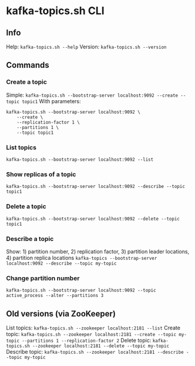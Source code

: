# kafka-topics.sh CLI

## Info
Help: `kafka-topics.sh --help`
Version: `kafka-topics.sh --version`

## Commands
### Create a topic
Simple: `kafka-topics.sh --bootstrap-server localhost:9092 --create --topic topic1`
With parameters:
```shell
kafka-topics.sh --bootstrap-server localhost:9092 \
	--create \
	--replication-factor 1 \
	--partitions 1 \
	--topic topic1
```
### List topics
`kafka-topics.sh --bootstrap-server localhost:9092 --list`
### Show replicas of a topic
`kafka-topics.sh --bootstrap-server localhost:9092 --describe --topic topic1`
### Delete a topic
`kafka-topics.sh --bootstrap-server localhost:9092 --delete --topic topic1`
### Describe a topic
Show: 1) partition number, 2) replication factor, 3) partition leader locations, 4) partition replica locations
`kafka-topics --bootstrap-server localhost:9092 --describe --topic my-topic`
### Change partition number
`kafka-topics.sh --bootstrap-server localhost:9092 --topic active_process --alter --partitions 3`

## Old versions (via ZooKeeper)
List topics: `kafka-topics.sh --zookeeper localhost:2181 --list`
Create topic: `kafka-topics.sh --zookeeper localhost:2181 --create --topic my-topic --partitions 1 --replication-factor 2`
Delete topic: `kafka-topics.sh --zookeeper localhost:2181 --delete --topic my-topic`
Describe topic: `kafka-topics.sh --zookeeper localhost:2181 --describe --topic my-topic`